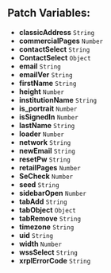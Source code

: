 ## Patch Variables:

* __classicAddress__ ```String```
* __commercialPages__ ```Number```
* __contactSelect__ ```String```
* __ContactSelect__ ```Object```
* __email__ ```String```
* __emailVer__ ```String```
* __firstName__ ```String```
* __height__ ```Number```
* __institutionName__ ```String```
* __is_portrait__ ```Number```
* __isSignedIn__ ```Number```
* __lastName__ ```String```
* __loader__ ```Number```
* __network__ ```String```
* __newEmail__ ```String```
* __resetPw__ ```String```
* __retailPages__ ```Number```
* __SeCheck__ ```Number```
* __seed__ ```String```
* __sidebarOpen__ ```Number```
* __tabAdd__ ```String```
* __tabObject__ ```Object```
* __tabRemove__ ```String```
* __timezone__ ```String```
* __uid__ ```String```
* __width__ ```Number```
* __wssSelect__ ```String```
* __xrplErrorCode__ ```String```

